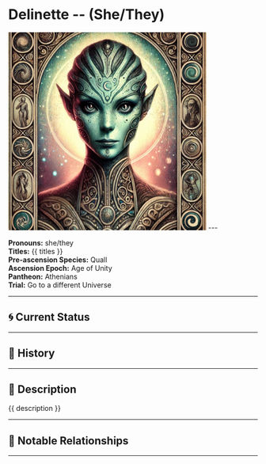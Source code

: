 # Delinette  --  (She/They)

<!-- Optional  -->
<img src="Delinette.jpg" alt="Delinette" style="width:400px;"/>
---

**Pronouns:** she/they  
**Titles:** {{ titles }}  
**Pre-ascension Species:** Quall  
**Ascension Epoch:** Age of Unity  
**Pantheon:** Athenians  
**Trial:** Go to a different Universe

---

## 🌀 Current Status


---

## 📜 History


---

## 🧠 Description
{{ description }}

---

## 🧩 Notable Relationships

---
